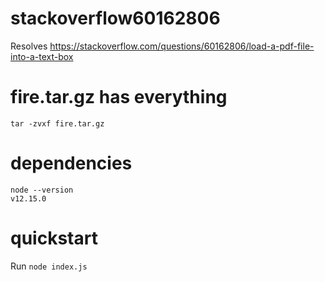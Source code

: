 # stackoverflow60162806
Resolves https://stackoverflow.com/questions/60162806/load-a-pdf-file-into-a-text-box

# fire.tar.gz has everything
```
tar -zvxf fire.tar.gz
```

# dependencies
```
node --version
v12.15.0
```

# quickstart

Run `node index.js`
